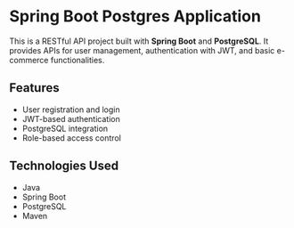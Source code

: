 # Spring Boot Postgres Application

This is a RESTful API project built with **Spring Boot** and **PostgreSQL**. It provides APIs for user management, authentication with JWT, and basic e-commerce functionalities.

## Features

- User registration and login
- JWT-based authentication
- PostgreSQL integration
- Role-based access control

## Technologies Used

- Java
- Spring Boot
- PostgreSQL
- Maven

